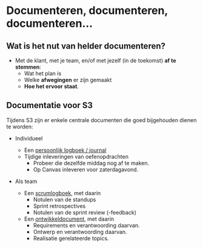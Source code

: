 # Documenteren, documenteren, documenteren...

## Wat is het nut van helder documenteren?
- Met de klant, met je team, en/of met jezelf (in de toekomst) **af te stemmen**:
  - Wat het plan is
  - Welke **afwegingen** er zijn gemaakt
  - **Hoe het ervoor staat**.

## Documentatie voor S3
Tijdens S3 zijn er enkele centrale documenten die goed bijgehouden dienen te worden:

- Individueel
  - Een [persoonlijk logboek / journal](./journaliseren.md)
  - Tijdige inleveringen van oefenopdrachten
    - Probeer die dezelfde middag nog af te maken.
    - Op Canvas inleveren voor zaterdagavond.

- Als team
  - Een [scrumlogboek](../skills/Scrum%20Logboek.md), met daarin
    - Notulen van de standups
    - Sprint retrospectives
    - Notulen van de sprint review (-feedback)
  - Een [ontwikkeldocument](../software/Ontwikkeldocument-template.md), met daarin
    - Requirements en verantwoording daarvan.
    - Ontwerp en verantwoording daarvan.
    - Realisatie gerelateerde topics.
